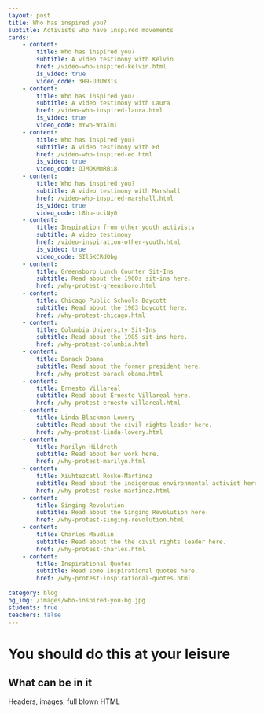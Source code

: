```yaml
---
layout: post
title: Who has inspired you?
subtitle: Activists who have inspired movements
cards:
    - content: 
        title: Who has inspired you?
        subtitle: A video testimony with Kelvin
        href: /video-who-inspired-kelvin.html
        is_video: true
        video_code: 3H9-UdUW3Is
    - content: 
        title: Who has inspired you?
        subtitle: A video testimony with Laura
        href: /video-who-inspired-laura.html
        is_video: true
        video_code: mYwn-WYATmI
    - content: 
        title: Who has inspired you?
        subtitle: A video testimony with Ed
        href: /video-who-inspired-ed.html
        is_video: true
        video_code: QJMOKMmRBi8
    - content: 
        title: Who has inspired you?
        subtitle: A video testimony with Marshall
        href: /video-who-inspired-marshall.html
        is_video: true
        video_code: L8hu-ociNy0
    - content: 
        title: Inspiration from other youth activists
        subtitle: A video testimony
        href: /video-inspiration-other-youth.html
        is_video: true
        video_code: SIl5KCRdQbg
    - content:
        title: Greensboro Lunch Counter Sit-Ins
        subtitle: Read about the 1960s sit-ins here.
        href: /why-protest-greensboro.html
    - content:
        title: Chicago Public Schools Boycott
        subtitle: Read about the 1963 boycott here.
        href: /why-protest-chicago.html    
    - content: 
        title: Columbia University Sit-Ins
        subtitle: Read about the 1985 sit-ins here.
        href: /why-protest-columbia.html
    - content:
        title: Barack Obama
        subtitle: Read about the former president here.
        href: /why-protest-barack-obama.html
    - content:
        title: Ernesto Villareal
        subtitle: Read about Ernesto Villareal here.
        href: /why-protest-ernesto-villareal.html
    - content:
        title: Linda Blackmon Lowery 
        subtitle: Read about the civil rights leader here.
        href: /why-protest-linda-lowery.html
    - content:
        title: Marilyn Hildreth
        subtitle: Read about her work here.
        href: /why-protest-marilyn.html
    - content:
        title: Xiuhtezcatl Roske-Martinez
        subtitle: Read about the indigenous environmental activist here.
        href: /why-protest-roske-martinez.html
    - content:
        title: Singing Revolution
        subtitle: Read about the Singing Revolution here.
        href: /why-protest-singing-revolution.html
    - content:
        title: Charles Maudlin
        subtitle: Read about the the civil rights leader here.
        href: /why-protest-charles.html
    - content:
        title: Inspirational Quotes
        subtitle: Read some inspirational quotes here.
        href: /why-protest-inspirational-quotes.html
 
category: blog
bg_img: /images/who-inspired-you-bg.jpg
students: true
teachers: false
---
```


You should do this at your leisure
==================================

## What can be in it

Headers, images, full blown HTML

